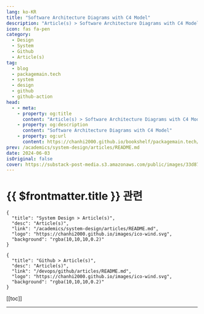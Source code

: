 ```yaml
---
lang: ko-KR
title: "Software Architecture Diagrams with C4 Model"
description: "Article(s) > Software Architecture Diagrams with C4 Model"
icon: fas fa-pen
category: 
  - Design
  - System
  - Github
  - Article(s)
tag: 
  - blog
  - packagemain.tech
  - system
  - design
  - github
  - github-action
head:
  - - meta:
    - property: og:title
      content: "Article(s) > Software Architecture Diagrams with C4 Model"
    - property: og:description
      content: "Software Architecture Diagrams with C4 Model"
    - property: og:url
      content: https://chanhi2000.github.io/bookshelf/packagemain.tech/software-architecture-diagrams-c4.html
prev: /academics/system-design/articles/README.md
date: 2024-06-03
isOriginal: false
cover: https://substack-post-media.s3.amazonaws.com/public/images/33d87309-0de7-476d-a099-1bb7ea345e7e_2569x1556.jpeg
---
```


# {{ $frontmatter.title }} 관련

```component VPCard
{
  "title": "System Design > Article(s)",
  "desc": "Article(s)",
  "link": "/academics/system-design/articles/README.md",
  "logo": "https://chanhi2000.github.io/images/ico-wind.svg",
  "background": "rgba(10,10,10,0.2)"
}
```

```component VPCard
{
  "title": "Github > Article(s)",
  "desc": "Article(s)",
  "link": "/devops/github/articles/README.md",
  "logo": "https://chanhi2000.github.io/images/ico-wind.svg",
  "background": "rgba(10,10,10,0.2)"
}
```

[[toc]]

---

<SiteInfo
  name="Software Architecture Diagrams with C4 Model"
  desc="Diagrams should be effortless to create and update, ensuring everyone has access to the latest information."
  url="https://packagemain.tech/p/software-architecture-diagrams-c4/"
  logo="https://substack-post-media.s3.amazonaws.com/public/images/2ea54e25-eaa6-4630-bfc0-10b8cfdce894/apple-touch-icon-1024x1024.png"
  preview="https://substack-post-media.s3.amazonaws.com/public/images/33d87309-0de7-476d-a099-1bb7ea345e7e_2569x1556.jpeg"/>

<!-- TODO: 작성 -->
